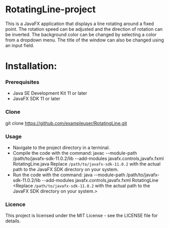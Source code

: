# **RotatingLine-project**
This is a JavaFX application that displays a line rotating around a fixed point.
The rotation speed can be adjusted and the direction of rotation can be inverted.
The background color can be changed by selecting a color from a dropdown menu. The title of the window can also be changed using an input field.

# Installation:
### Prerequisites
* Java SE Development Kit 11 or later
* JavaFX SDK 11 or later

### Clone
git clone https://github.com/exampleuser/RotatingLine.git

### Usage
* Navigate to the project directory in a terminal.
* Compile the code with the command:
 javac --module-path /path/to/javafx-sdk-11.0.2/lib --add-modules javafx.controls,javafx.fxml RotatingLine.java
 Replace `/path/to/javafx-sdk-11.0.2` with the actual path to the JavaFX SDK directory on your system.
* Run the code with the command:
java --module-path /path/to/javafx-sdk-11.0.2/lib --add-modules javafx.controls,javafx.fxml RotatingLine
<Replace `/path/to/javafx-sdk-11.0.2` with the actual path to the JavaFX SDK directory on your system.>

### Licence
This project is licensed under the MIT License - see the LICENSE file for details.

